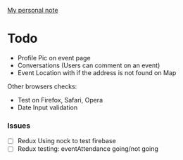 [My personal note](https://gist.github.com/yhagio/419af7f29920ed71515708bf16c6d981)

# Todo
- Profile Pic on event page
- Conversations (Users can comment on an event)
- Event Location with if the address is not found on Map

Other browsers checks:
- Test on Firefox, Safari, Opera
- Date Input validation

### Issues
- [ ] Redux Using nock to test firebase
- [ ] Redux testing: eventAttendance going/not going